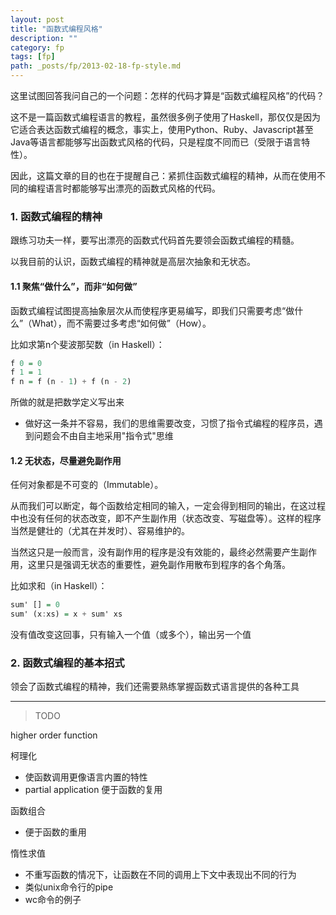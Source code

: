 ```yaml
---
layout: post
title: "函数式编程风格"
description: ""
category: fp
tags: [fp]
path: _posts/fp/2013-02-18-fp-style.md
---
```

这里试图回答我问自己的一个问题：怎样的代码才算是“函数式编程风格”的代码？

这不是一篇函数式编程语言的教程，虽然很多例子使用了Haskell，那仅仅是因为它适合表达函数式编程的概念，事实上，使用Python、Ruby、Javascript甚至Java等语言都能够写出函数式风格的代码，只是程度不同而已（受限于语言特性）。

因此，这篇文章的目的也在于提醒自己：紧抓住函数式编程的精神，从而在使用不同的编程语言时都能够写出漂亮的函数式风格的代码。

### 1. 函数式编程的精神
跟练习功夫一样，要写出漂亮的函数式代码首先要领会函数式编程的精髓。

以我目前的认识，函数式编程的精神就是高层次抽象和无状态。

#### 1.1 聚焦“做什么”，而非“如何做”
函数式编程试图提高抽象层次从而使程序更易编写，即我们只需要考虑“做什么”（What），而不需要过多考虑“如何做”（How）。

比如求第n个斐波那契数（in Haskell）：

```haskell
f 0 = 0
f 1 = 1
f n = f (n - 1) + f (n - 2)
```
所做的就是把数学定义写出来

* 做好这一条并不容易，我们的思维需要改变，习惯了指令式编程的程序员，遇到问题会不由自主地采用"指令式"思维

#### 1.2 无状态，尽量避免副作用
任何对象都是不可变的（Immutable）。

从而我们可以断定，每个函数给定相同的输入，一定会得到相同的输出，在这过程中也没有任何的状态改变，即不产生副作用（状态改变、写磁盘等）。这样的程序当然是健壮的（尤其在并发时）、容易维护的。

当然这只是一般而言，没有副作用的程序是没有效能的，最终必然需要产生副作用，这里只是强调无状态的重要性，避免副作用散布到程序的各个角落。

比如求和（in Haskell）：

```haskell
sum' [] = 0
sum' (x:xs) = x + sum' xs
```
没有值改变这回事，只有输入一个值（或多个），输出另一个值

### 2. 函数式编程的基本招式
领会了函数式编程的精神，我们还需要熟练掌握函数式语言提供的各种工具

-------
>TODO

higher order function

柯理化

 * 使函数调用更像语言内置的特性
 * partial application 便于函数的复用

函数组合

 * 便于函数的重用

惰性求值

 * 不重写函数的情况下，让函数在不同的调用上下文中表现出不同的行为
 * 类似unix命令行的pipe
 * wc命令的例子
